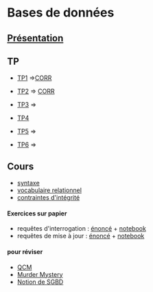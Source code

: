 # Bases de données
## [Présentation](https://www.zonensi.fr/NSI/Terminale/C04/ModeleRelationnel/)
## TP
* [TP1](TP1.md) =>[CORR](https://notebook.basthon.fr/?kernel=sql&module=https%3A%2F%2Fraw.githubusercontent.com%2Fthfruchart%2Ftnsi%2Fmain%2F02%2Flivres.sql&ipynb=eJztWN1yG7cZfRXMehJaGkb8kSiKjK2OJcuyXdpOFLe9yHo04O5HEtUSoPFjm_HovrntEyS940X7BL3byXv1A3ZJLrmg1ISWM53pjEjtAh8OPuAcHAD8GESQJCrofv8xGIOmMdU06H68rrrySz2dQNANxlRexeI9D6qBEkZGtuyVeSeZJPQdROT7E6r0SPA390daT1S3VuNCQ1-Iq71-VrM3kDX1Nqn9YSDF-OE8StL3e0OmR6ZvFMhIcA1c70ViXNOjgTTRiEpd01yx2pgyXqvv1-ADjCcJ7LHJlPe_HIvYJLAFXMLeSVB7mNlOcF39tVNw7x55KbQdJsnzIl0S8ntYjsMGEuOf4DydgSInz056z169fpr-7ds_nf2GvnZ3Gzvk0WDAohFIgj1xMe5L10fChhx7sE-UaNrHSmo0GKl2d9d7CrQ0SkMcdAc0UbDWcSRiKHaqIIFIk0gYru_v7hBLXo6NYTjmyGgm-KULCLrNTjUQRk-MzgSVPc_Bs3C4xAk3id7UfpEnfNC1SYI8ubyyBELeaHSwpasc6XGCdQ-yEUcJVeph6NoPJB1DGJC-kDFILGyEwfEDPQIa4z9JlJ6iakIH8xW109clkg1H-uss7nje3wMUzjF-SfuVN--LeGpR8BMfYzpYEy9issqaS-kY536F5Os3v4X2Zol2y7QWRuGrmjNthaZt_USmMxsDSpPKBaD4Kp9IBRa1IADyHjOy_YGtSNgVzPvzUXtwuJ00bHuvNLDzkJ8LFTHOpyE_eXTx_NGfz3r4ROVf0ZySzyAXzOFWpcxTLMglr5mn7KnJh3DXEtsvSOy-olwRFNEknWlmKdj5fWUXM6UZ31p_7S311_6__u5Mfwdli4MVVf03ysNtfgw8wgIqyfm24vvurHd2-tqmUp1L7MnFqxdz7f3l6dnF2byi9-yPZ6Ry_kXla69yjrZU3tENytNZCiF_klDTB6lDfY6jRNJC_kq-xwFiAQg5xPcX1ExQdJS7oClOashPR9REIF3QYCBhaouAgw1JZ5LKGNulP8u3Bn7AItqXDBJyTmWU_pOG_CxhQhd68EYyDDyX2LPF_DeeyeTnXBL4yebo1hUyn8JM7XbJZDNZXhfZzC7j3PDLYcsJL0DaeS-H5jwUIR0dvkhLzzIwY8nTec7FMnKVvHILR-btg7oJl3lgHfWFfJ0C7tpRWquOghtZdlReuEh28M9NpELdId1tXsgWTinDRQ4k_Yk06_V61brR3G4yqBWz6X2inS6DdlucSy_f4bLibIPrfVHBDGP8cIAHNjmvZWx5Dj_YdA53qYS8B-SUSm5npSKkfcf7jYlj4H2JlyEX8FLg5fAxKAWMYwEl3-C4gNPYXk7IBK9iGdCJNEw7u6fkCU66yfG-SZCpt6YyMvauplzsY2GfLZHIHFL0IQt9jk_u9lMBNZFMu9jXdNwXGRgZC47VqgKDAT65jivpj7GJqB01UXhLZJibpglkqeJws-wuhBlCvhnZEX0G53JzfKtZrVJQXnVrlPgCVijyBPgo8-KUKfTns0apF6tEsR9qnXIvVi4Bb926JDxBmyTinyorGW9P6xK6a-s79FhfFSeKqT53aczdbrMdprOYuWOONcTHVA6piauZytOZcp6XY0RSMLfDwd6nNMEqsdlWM5srOyJk6T2s5LlViFtspD_NW1AV-Xyttb-dL9r2N_iitkmH2qUQ8kfKbSQfCDLxg5vkE0iGgKegTvvoq2a90WzUG63DZqgbnXanEI8cnSbpTEzSfzjUZXi9fli34Z2OF16CFlytNjg6CDVuE81VfBv-UsgxbiWr-Rw0jlx8qxjPyamQClYTb2bArc_riPixk7x4yfbB28xyExWLU8kqI4tiS0x5TW8gygNm-SqAdW4CW6fRC3d0sCi2pN6cW5Fk30iR6yJa6ya0XALeCWsebIK5E39r73xSe3teoYwkxm9vcTr7fR0uDFx-PYPrZ83jcIf0m9yW983Wpvumz-Rwf3tB03-507UhT_F2TE5HuByAmtwumh2USLt56Hyl0Q75cxpdkRMqpcj5Sn_ECwFnKLVCk3qrVXcO0zgM-WOwhwLHZDRisPA4G4gazLHRs07tT_4rte3OYWte-8vfYzYBgoQuI-pH9Wa97SL20fMMiTAzGCBl7giSzrRgyRKy3W40jg7a-86F2_8L3ncDQ6ureUFUYTU32mVTuIG_MqCjsQh4WAYssVuGcSQXYTxmlXHvaWslcEvbpTJK7TOBFNvve4xyk27W4ObyKW4K7V9lmG9WSoIrnHlI1AQi-8ZRbNZn3tofHWOmcOVOL_PC777tYWFC-dDQ4TzqGjvg_YHdJOy1b_lyOWZcyKDbvP4PqdK-DQ)

* [TP2](TP2.md) => [CORR](https://notebook.basthon.fr/?kernel=sql&module=https%3A%2F%2Fraw.githubusercontent.com%2Fthfruchart%2Ftnsi%2Fmain%2F02%2Flivres.sql&ipynb=eJzVW21T20gS_itTTtWye0VAr7bEhlwMOMFZwKwhubpap6ixPYA28sgZjUi4VD7f5V9c7aewf8N_7Hr0akkjW2Bgc1W8eMY9j3p6up9ujUafGyPiun5j67fPjQnheIw5bmx9_rIe9p_x6ylpbDUmmL0fex9pY73hewEbib5ecMUchvAVGaHfdrDPLz367sdLzqf-1uYm9TgZet77jWH0zcY52_z7e8Iocbf9D-4P58ybbCfCDH_cuHD4ZTAMfMJGHuWE8o2RN9nkl-csGF1ixjc59Z3NCXbopqJvkk9kMnXJhjO9psMfJt44cMkKcK5zxYi_AYr91PiyfltLPHmCjjwuZotivdAWGtAn0A-zJ2gMPx6lsxvio53uzkG3d7o_-8-vbzrFazU4C3xOxo2tc-z6pHDpkTcm85c96Rx0dk_R39DLfu8QBT6-IOxnEAAdRgF3PHo28gLKG1vqesML-DTg0TJHnxPUSJqcwfwDl1cMT_Ujn_jm1AWrwUjqTQZ8ykj4H48BwCcDPpoO-JXjuvCRgHld6AG9z4aYMTKgh93d_c7BgL9tH8y-9rudAVcVYx31AzBRgE4ABsa1TEXVB_wYM8cHsIkzuiSu-WLiUQEoFhKG2XZTNRRTVVtGU9cHdO9Nv320N-Cv3xx0O0cgYOkxLkEuRq8wi5HtFPn3ccAwHdsvQkXBQ0HA0lTN0AzVsDVTsUHhXr_TfjPg7YN2F1ANK1V293L2Byc4CFEVM0XFE49Bt_oCD0cbYjqGptqaqii6YiuWpQpVd3rdExiw3z3oHh-DEXQzhT30AtehkapGCjodB0PP8c0XYIp_TTxngxIOc9Rbuq5ZutJqGkpLG9B-b6fTP4VR7ZPdNpjZNqU2mNN2yrwhYdzOW9cEWNtWbatlWU1hhpe9N_2jbqc_4Hvtt10ws2q25qFfQpCBV8TwrRR-fA7eSh3CjNQcTVWzwcy6amqarbYG9KD9pt85Aq1fwgrO_g2mAYvYSgR_zBw6cqbYLWl-7uIAnI_redUB0jRapmVqarPVAmufdA97sHIn4B397hFAG6Z8DTUlxfZ9B0C1TGfTsHQwsalaVksHQx93Trug8cns60775DR0OFPmxloGOSXc4cacr9m60QIJS7XBFhaAwtodtftg3JPT2dfj_bZQVtXVdXTs4lFi6UPsMCdGz4zhwyJSzMZa3kEUHTQ2lKZmmQZcCKI7jOBLPnEhgJ9xPASuGrnY97cHYZCfMzwhgwYaemxMGHSqg8bzZ_yS4DH8Y8jn10C0gxDmKXadC7qFmHNxyX-O5J4DGTwDmg0_R9yQNmOKSNujafoxJIy0FZooE0vpI-ra5Ez8iVUaeuNroRn8jp9H7AJfjsNmQjJpR4lr0m9CyklboVHTloyAMsg8D0X9oYqxThEvpfIRPWXDyyyV08mu0KlEXdmoPIOVFYoYLZUPiS1tSfhtXh_FrNCnQHoZXp77ZOYRXJihxpSYdpSYMWceo0IdGV1mNs-zZlmniEUz6JBM02aZU2tZSEa06ZcFvi2rlPBvOiKk4WxKcjbOKdaqUKxE0ek3BaYuaxUzdzogI_DMWiUer2UtKblnoHmOLysWcn4qnlB_5pXlDDCvlaZUaJVPC5md8tmhrE6YLTJ10qSRrf8CWtKqlCkklMw6-bxSVifOM5lCSbqZCxFp1snpVbV00lSUflvISHPKbcZcvhlmpedQG-fK8C_v7rFYhiKdQW0rrZa11aplraJanquCueMPocJjhIN2A1qsDzkE3VNNsVTdtMK2Bh75VDGealaVsAY8ZtiqptcRtjTwD9sQ5c68cLGYjIR1U7NaNqSpRFgD1SqFdQhpy7SadYQh4Wq6YmmtvHCx9IwnaOqQYM2mOidsVQurAK7odl64WBnGwraiKqapGJk1oH6lxYovNl3TsKHVUjJktVJYaSng6NBfR9iCkNDVpt3KCxdrxFjnpgKlwdyiqPBTJay3oB6AZWnlhQuBGAuDjW3Ltsx5NawqYVjLVlNTbL2OcMuAHwN8b174EQrSYvkIvyL80kYUhUtLS2khI8g2F6tpdxZYZfpdCJVG8upQaZzXgpJWRQlUygIFKBGyt4VKOGJ1qJRBakFJa6zU7Am_lKEktloCFbNPLShpKZNCJdxUWkFFUo1Jy5DUGRLmKmklK-wWQqW8tjpUynq1oKSFTWqrhBMLUILtbgmVMmYtKGlFk0ClfFqeoMQZFkKlbLs6VMrFi6FuW5HV2ip98gSpG6h9fi5uqhkCuqfeBBEuPk3Z7Ea0RM25hqHOCpioicPdWbQG8Was3cuWKVxjHUW7E2hAw4owvtqAvu51j-LWGejRSxob-MwZo-3sq6gjHhCp2JsbuSGyDMiH30SNAf3HfqffibugeIch2_G8pKWovVopatfYuKU99hEMNuCviMcuyF-4Q7Qg-UY6ps4aqfoIjqrlHTVaMXAKqBh86PCjlfTF7j7PPBajKaCEbr22g9nv-Iq49-O3kQKxx0YuJ3PYOZfbLjpkTj7vsDkHT7w78ti4T0xpe25S8qcNyoqPG5QKtw1nP6B9fIUv4P8BQW-9a_gI83DE_dyYUP4I_huqsdRlIy0lWyYyrR_BlXWJK6_XYN-ys89uRszhPppihj4ExP0QrAU0DoEMhPgcrfUJnd3co-uvy5j7L4iDWIGD7i-dZJLyUFj1yVvVo7coFHiOyNs-n90w5xMS2y7hgh07I058oHbPHzmUXg94qCuEDkZHgcNhdX3EyWQKMjvt_uv2W_FoLpaJw4wnwZ4NhkEHOGAOYb7wj93ZjY-Z5CqpQuBeu-7sxpvO_gjVLutD0KkXedsrHIAXjdeSwXLpXTwmOKh9dWGMI49NMB1LzQGXFbvpyCcjJh6blIwBEnvkSjyWq74OzPAC1o5iRzrH8vLsiFtPWqFQmSQkS9Ebzm7c2MDeZIovqFPz0sS9kHjG47Ln3WqBKjfPqoN4TmlHODUJExeDIB2QLP8yhHmOF8Pi5Vl6YWkA3Vr_ivC6vR2qg-8uWMXQXGle84F7F2Xmw_rWy5sE_d1nME8Jd0cpEsZdDFFVc9zCbWVkcx-TCqmoPtBDFUhGzVo_fnQAvo1m_0XAWWOQAyKIyh9dFceJxN30Axf8sRqlMifuz99wJp3RXid6BjV8dMOvP9XVitKltWLp0lpcxb8KCIPZgDMdY8jyYVUROWnIia8CF6ZFGAhidgHGDXAkSzm-YFB1RiP2oSAL5fcD5pIrkSXp7Cs4jDMmhRIAo1MgA9_hkJWgbI3G74qzYREJAzJhw4Bdh-n3ePYNtHvlMcfjYb107GI6-8ZJmC58h4r0SdsQ2ugXLEpecfYlhOx7Q4_7UQ53iOOifW8yIbEKh2JGQuql4_rJo7XZzdih-Lu5c8mvjDx9SVaqLFixcnLE8kqW5ZKVXZIzCistv55s5aXMOe8J0iJC4hkSBXOeIlcp8hw5fcs8SY5S9qxHIE9z-Y6eH59Q9BG-FmSZ8iiCu8eQwqoZEz7cfWcvuqyEN6MvNrIHRHP0mXU-5jPi3P1c_uThkmbpSGGtnsJxwVJbdjKvdJ6uRkf5tJysS3L8rWbf97lrWX3Qqt5xrNtLLTxM9bCCC85M3UFs2cGiumd9HlJu8aGeu0kuOZnzgKIPlRmaG5CG_oS0xciHYPYnpElIySI5icwwggQFmZ6sI0KRH0ynzJlEhbTYUw-GLtzt3EdW2OuCvY8eLz3oq6UH_Q7pYTm51yPzWrz8_8y3981oD0FV90sYDxXarRqhHUY2DkvDJLBhKX3EmSPuoMUzBPAQcQftTi_xcHbDRcm-OOZBjxHzXPe74QAY2Ovvdfpo558CXUoJxmqUYNShBFmxVOYFKQ8U2ETCAkU6KTDH90kJt0iStXnhNgFfj5Lqh3tNTlrKMw9FCVaNkx3phlpyPwhxD_fq0f6ZOfsGhAJB5dGx4_tkAhyCfhShhqaeD3f0EIDhufGfKm8j0RbyKDonDKPZzQV2Iwxc3ttLDpZEN9Qw03C_L94jEwpfLWOiuzPPevJAM77cvRFR_jRKbjdQehYlAZ4mhpWxT3M18mrWeYEwfqSZHIouvHd3CH6yh13X-4iv88eWC4IvwXGwuLhY1s5kGj6MWyB_QNBr8f4DeNZYPMc-94K8fPGVuoptx9xJ4-KYdEsyJyV97-01Hr1HO2EAhI65NvvKCaMOePj8AeW_9k2u_EO8midoF753NL--aeei46oL0SROsDqoxFNqgS5-m2jR3idffHR0MXB-s3QJVI0XeRY4ZskMudOpd3-vowbFyuiGBq47T1jvvrzLXbIRvYbuT8lItCjECSD5H1wAg6QD7HR9Fnee_HoAnS6mFwHQZCz1BXSiw3PxWDKqzJLG2cShHmtsaV_-B3Gv-RQ)
* [TP3](TP3.md) =>  [](https://notebook.basthon.fr/?kernel=sql&module=https%3A%2F%2Fraw.githubusercontent.com%2Fthfruchart%2Ftnsi%2Fmain%2F02%2Flivres.sql&ipynb=eJzdle1O2zAUhm_FMhKFKSRNC7RkQhudylapawUt-0NQ5SanjYVzHPxRhlD_71Z2HdzYnFI-N02bUDcJJVLs44_39eNj55omIISm0ek1zcGwlBlGo-u5t4iPzFUBNKI5U-epvETqUS2tSspY384UV4TNICGnLaZNJvFsIzOm0FEQoDQwlvLcH9-2-BMVvDsHhSD29YVYnyiZ7991VuzSn3KT2bHVoBKJBtD4icwDk02UTTKmTGBQ8yBnHINqPYCvkBcCfF5c4Xg9l6kV8ILpBJ8p0L4ztknn3t-SWFsjPWnK1ZKlLxKRGNdc3K0eSOpeiXjzHTRpdVrdTn_46ebb0Un7uRY1ymoDKY1cAZ4pJzKFx6qDdrf9YUjekMPj_mdiNZuCeus6OAuJNVziKJEWDY3QCuFRaU1hTbnRZy9R7fQG7eMh6fSG_aVmjF8OuiftAdmoDE-OO72PFY9UDgTD8huSFnO7TrRRAKaMVEP3lIWuREelLBmrOE7f5yzJOIIv1XQxtFbf3tltNPcqm6tf1v-B-VR1kYSrF-XoDoUhHI0kLlmVU4hxxoQFvRHTe-ox9WK612huVeu1cLe-09huLEK1aq2-FYZbYTWmmys3q0FAYhyh8r64s7tyVVu4UfBAR4MhCoxrJvvkEQJHJMbLDBT8stkReqWAUqfqAD3WJLccuB7jgkKZOrVqM6zvNJvN8B-Q-F1e32e197Mx7-mGvtac_jOBM--JwO0PWxeQlDVk-cL_hXCTpVwXgl2NlsHBUdcF3a0_te7uXPaaO084nkiVM6e2_VAZ5RylolFt_gPvkebm)
* [TP4](TP4.md)
* [TP5](TP5.md) => [](https://notebook.basthon.fr/?kernel=sql&module=https%3A%2F%2Fraw.githubusercontent.com%2Fthfruchart%2Ftnsi%2Fmain%2F02%2Flivres.sql&ipynb=eJzNWttuG8kR_ZUGDSxtwJbijRdItLYD3WzJq5tt2QGyNIzmTJPsqKeb6oss2hAQ5Cn7kod8QZInKw_JRxD5r5zuHkpDTpG73n0JsLapmeru6qpTVeeI-6lTCKVcZ-P7T51KeF5yzzsbn67up-fv_WQsOhudituz0nzQnfsdZ4It4rPjcGGlZfxCFOz7Le78yOh3d0fej93G-ro2XvSNOVvr5zdrA7v-uzNhtVBP3Ln6amBN9WRmbPmHtaH0o9APTtjCaC-0XytMte5HAxuKEbd-3Wsn1ysu9fqvfr0uLkU1VmJNjie6_1VlyqDEL9hOyQsr3Bocu9e5uv-lkbhzhx0ZH2_Lar_YBuvpO3iO2wtW4j-j9fRaOLa1v3Wwf3y6N_3Lyze7P-ss7PpwbdtUldCFsGzMLZteF0iFYEELZsV5mP7L5yO59gzeeOltcsOb4PDAMYPk8SE-wF0btJ9eu0VnOt4G50XZ2cAHARcKa5Sa_bzgamFK0XTz9e7B7vZpfXBPP3t1fMhSkPHDi-P9o9m57PgoP1-Trq-f1E_TD99iP4SzCF4a_b4weN7ZePjN_Y4Jfhx8hmz-PPMim4v3yGVQftn6m_uJS78-VoAAliZP4ajReI0FTHi2W41lfHiAOL0yfeNd_vzWTFLsENDnQcF9YeML9lYKqdheTE1crjg7jG8OrWM7XCnzgU-S3cn0MwLx3FhpPB5wdqK4nn6OOcOuTmpsjjDx4oxtcWuzM6o7_cGjfiRyld14JlXyIZ4zvS6l5j296fDaysv6_FPLAXPPlTwP9UW2YzmkddtAh7D9YOHVJrDCvuN2eq2lhuVzbod4HXjc6ASf-BBJV3gRhLUiP5WXPT39AbiWZdqcvUD6NVes7AbNBibkE_c4shUP3AtWiQvUIjKTgj_ylULsH3veB0oLxZ170kv5GVheiV6H9Y0thcXDh73O08d-JHiJfyxzfoKC76VtHuB6Q73BrByO_LfZ7mnK52MU_FP8ZeNf9dq-KSdxC_wpnxLphmVZr6mNbtNPvyPgQBnS8GhbNuFC7tOED2FAwqlttwJe9DXbcGvbrYIfvSsFR2LfOXi23y-BK2E4B9_2-xmcycAvwpu-URvuDbv1Gn_rCfJP0XPn-v_Vu585Eb5e270dAaUIl3L6uWoMg7vnQbIxlljO0BCVxGCMGRpbUcmEpyLhEru6B7NV99IK5i2mRTbHuhpWNwNER_zcDJE1tq9LWeSa2mAl8s8KbM7d_bgeJY6RzH6_t_tq98YPnpzGmC5lWnZ0fMr2j1aPoy8YP83p09P56Nlcykfhw92FgcXmJhb7iSPrHj2zHv3CmfVo9cyKoNuMOAtW1MArzpToA-kTVK3WaO9n0janQzESHxMPOJGFF_VYOzSax9QG28f-6alRqN40oo6C9CnxHhfGq1f8AunPCw94sFLYXMUAAcfQO5LIxVmaCodoe0oASHF5hTTHrbeEVVKzTSUuOZ5Y3Ml_RKr4yAo9Ejjs0TcP08mHxuLk7v4F12wf_hSjnt62RrqMWxchJlzBVfSmu1_moRr7CchmXGlsdvO5jSc5tuvGiAIHe3LzA3NbTa_NePrPFNVDAA8FsWUuuJ3UA9fGE11sRLziH80FrEx_wnZkgZvuiMgmU1SLkRQ6RZWdmnRx9pyDocKZ2Xk9_fC3v3mEVQD8yyCLkfE-D9HtETwQPMRVBxh_7C2upr3UmTtYU0w_x727eZLEwkZf9PhTSNx8e4SOHvstYg2eC0dyKgVmmGQHgts6OmV9xixjx3YY4oCKvRGb_TEM8aKn36A2cTEHP2GMhoDgwdG3wlYoXzx9jai6lKkc4Nj10S5cMjuIYwWPh4kidad_VaKGgY1s6oTbB6VQ079HllrFSAW0IFxLqnxbPp6g7JtuRkTEOOPRH8T0PxFJylyIMr3BNHGFjMQ4v9cm5kVJK0PFtqUtAg6N0ys5d2QcelsFm82AFoXBMDA1TBFQI1UduLd8yPvAbUbBVihLofsWdL-uGxhzXGg8Mi6u2MNkFbaLKY6TQUkWWBlWHBlb1VFDuGJBMRnJvOcxy7fWGheyLsMiBZc5UViR8b0jLmpMHBnosB3hnJhbDjQPZRQBicS-MlWEvDUM0ojHwJyOIpx44SXCZQYRWkMAuwJhiBUmM01JcMRnXVNVBEzEPsGAnjGUlLiFYirF84Bx7xN04NqWjX0js4Fn6E-hrsUTFaJpdxRi0bjbtA459JmoeYYOEdGIb4Ubxt7W3eMlWg1uecsbVJf3XbCJgnaPy4mLyJurtHjg60SDIr7qBvYa9TISNkYth2ITbQZRgLJCd8a4mwvHQRcdNgyVqAOBm0FZpgoCdEbc160qMo9UMMMZ42Y7Jl4xw76UGM1wHpuwGKwyTlyEK0Tv85XgmYizULAbcppv8AJL832FG9sUGFmW8Ijb2BL_-7dSjjHxjUzeVhHJHCvSdbOXRsW-hyaLpo9tHTUQtgAvU_euWSfKRZBYLjaVceCVKQwv4H6QLs3viDahayFwyKf_TpIzJDo0txOK689V3QLqAjvlVd9EaJwYNam4H8UggNPnocFUyBwFzUhNUr5ORAkgn0z_gQQByW_6ErW4qYbgxH5UuXjFgcRdJCKIfpBbXho9zHXFYIBPCbiYa2htjueGcZOfPV6pXGWYFnoAPplSBSgkQO4ELep2E9Jg86bqJ9AhyjKqpNj2ylDTIBe7d8RNGlHHsFT1vAHUABcpZiIwfiJSItTwpoWHYRYPueqhv_4UC8WKiOVUODXA2VjYMqSNnUdY-G2ZegNP_m8k2I-yF0INRDazQnwssBuapi-yHcIqsR9SYc2zobZJZkf0wW221LbL7IkUIQSbatuR7KptNs-2yJu22VfbjGZjxHaZnZHXarA1OmwEe1utPxtsjhDZTXa3RO8usj1ilxn7a79qsUHy1svYYds4skXilCZ7pOO6jE3Sv1rI7JJKHcU2CShQ7JM8asZGl6Bhnp22jUi22jYj2WvbbIHNkpXQYrdUlG7YLvlyjv22LVawYTpbi-yYruAGW6Y6RWLP5Mo2m6ZwPseuiRrJbJvocTX7Jqp4GRunf61Ws3O6ihtsfckcmGPvbZtFNv8jv_RqsHu64ufZ_qrdavZPbtNUA6RBUgfkm6ZaWHF8Uz0QA25BTbQtVqgLaoK01AaJyLb6WN6q5tUIGYq2OqExsqBWlpdZS72Q9bCoZoh4tNUNdVFC7dAXWFA_baOGGqJTuUIdUZ411BId-Xn1tIR6zKspGueL6ooIJqG2loWciMyiGqMjvKjOiMTfqrX2y1v1RkZzuZprm8_U3YraXlR7K5kD3XRbarBtRqlDcrNlapGOdFM90i02q0livtbqkkpyW20SZCKpT2LfphollkGdEsm4UatUCufUK3nLRTVLlhChbqkJF9UuHeyW-iUYQKC-kVmujimAL1HLbVNKPdOTIqrpn1QCSV2TIV5U222j1eqbdCyr8eVjK6nzxusv_cboi74nob5u0EGp5hcW767ezR3Zyf8XhxuLIv6koaOwkzuPv1IopYPUnLyvH75-eYCHCoQ4oFvUVlfwSfcHkSThtEe3P7wHwoztbHx99T-lQYUI)
* [TP6](TP6.md) => [](https://notebook.basthon.fr/?kernel=sql&ipynb=eJzdXf1y2zYSfxWO_klyI7v8JpW2mbEdOU3PHzk5SadzvHFoCbZ5lUCHBD1JO3mA_n0vUd9reO69DosvgiIVu5EI5y7j2OIHsD_sLhaLxQr4bTBF83k5ePr33wYLRNJZStLB098GpKhKgmaDp_QD-jRkb52Sj1do8HQwzWdoMByUeVVM4XpvMt55PbZe7-wejK13r1BR5hijefnOepxgy3qXzd5ZL49eW68mLw93Jj9bfx3_PGQPcL54Z12nxfQyLR779hPr6Pi1dfTm4IA_virQHW9QtOgUpxklBR-t5-P9nTcH-hsl-oDqGpzlCs5zPCVZjutXvBaRMp2nWUFrmaFptkjnj6OhW7-T4CcWZQYlM62gptNpXmEyeOoMB3lFrioCvP3Hp-GXs_fl0cl48ho4eLzEXeDskLNxqNg11NkyFBwYak0d1k16Yr3dOXgzPnnsDK1Hr9Lil0f0725-Bn-cURhuOfaW68DVIfx6TstMCaoK9twNHHc7sB89-TbBJjC6GsYfbm_mt39gxIFG9pbtb9kRXO3DrxM0LW5vCJSHy3gU-9uuZwypBxDS6jqdIfKIoa7mHGnsbNnBlhMplr5Ii1mGMHx0wygwyU-f0pygRc6Iv7i9KSgUgZIKngIddaL0gnDbD4yhDEDvECYc5kE1FSJ3GMRORnquE2zb5hgZNiAeZtNL2pulalK9DLeo7knV1HHakVGckdaB9jI8-8ghjgLKR733aBChb23HI2MQYw3iIbXIAiFloqP3mpM8u8DCDkWB7W475rg4AhB5hlFayb6dSUMU29C9bbc2RBpQxw58Z9s113UcG4RZ0GGHyfLN_GNZCqAjCtTTTbsONHYCb9txzeF0uLRJxnDu0J6kOMqV06mBHmTXhWToKLC3Q3OSd1zGz-z8PGNm_ZAOQinOJNKQDUJ1T1-BtMtZcDfmLDR9sUk6RQ037B5-WNhygIDU6Xme0_JvdyZ7P-xMqGotv5S-r1KSva8Q9_WW_LSqQOj0Olt6uMp38jbGjiXFkPxo6kTdvqHejqGOu-Ep7V0K83i8wNl1zpwM2tccv6WJGyDoMoIp6aAX9EHPY27B-4p3xr20UCRp04NeSIIn8jovSMW60g-oONNaSfWxB5LgVtz-Pr-9ubpMMTFGlrkKaXV12cldvxeaMOy_yIr0vIu7_egQDOPHVVG2ddbrpYkwJh_k1dUyT3vrlGxofZXhi7y7n7ismd3G3u_J2Msh_B4G_wrBWx2GuqCs6XqwfzwZv3xxBDVYj6H0E2sy3h9Pxkd74xOrHm8fZ7Mn7QJQa6MAkwC8S0eALhYFfQ0AOo-E-BkvhqLpupmHn5bu3LsCl-vBl1fgcZPw5RVQq0rraPfve1cQsAqiL6-AWjsKwml3-XvXQG0XrWT05RXErII1uEhNS7SWHMFUxGupEvjH8XoYXI5hDUk4VBVG6zXDZzWs04yA1bCGSjshq2ENnXYiVkO8Rg1MEuuxcsSrWIOXrs2r8NaowuFVrNG7XJdXEa5RhSfYaa-aXYU9Dbg7OFuk1Ye7h9tVo-q949cyeN1-flWiapZ_LkY-zRcLhAkPYRP0gbRruf9g3Tldi_oarWsGCw1gjFw1dxesGDabvDSiP3Jth07UXRGS464bzqgfx3zVAmXzObLm6fT2pri9Qe3YwkYxuRITBQThTFeFOV7NK5Kzq7yYMUxnKK2m4OP2C4m7HSLyMtqyAxXPOMzKkgc7QHF6huErznhMWnXs76c0r84NoQh0nfFEBJKtkVCRsBURRN3-2z8KZF3R-StVGGuGrN20-GdOSN_KE64Cd4JmD40t0sVH4TlKixQAMxKMVzHpKMd5WT40n8Af4nxi8PiSi-htKbdJBpjEXAkOY8SWKyINBkbmpAWergASbTm029cGkU7v-fLUTragBhqV1jSdZ7jsG5ErEXEFstWw8QrRMdAUXzzFF7sevHjgPkMlSUtTQPikUrDDESsIDAf1Pn75aAoGn5rCiosHKy7a8ADjpYi6v5xbV6gi1u2_Ce3csxRfoAJVH_rGFuoscrdsXw0aRY5_vb0xxaOIzb7Z2gOsTLi26tR7qVyyOkzx-wpZFabGL-3f3MHUx1erJbFQH4bpR-olfhSRtPSK0rAQntE60ov-3TCYTvlcZGxdzI61RZxffzXm9MCczJf-IDXFjl2bv2pqrHfBvC7QXeVac3bzMwj0mQLiciBUhVk3d-qMhEM6Oorh-_bmHOES0fGgLA247J7EFAesW9ULfocpoT1c9KtFisGPOLi9SS1ErD06fLHVwJ7R-broZKdn3UoCEEMXsRa0aovOKApiXWe9d303aCKzw7qPUR6Z0qiQxQMBhcNyCmoDxFKKbrAxJDy0CRkWIyYpX9PtYmrKs3BjxRDuILtSYfYznFYzUzBGihs8hSLQBvR5LvIWxlAM5sJlVVAX0Dqfp3hqzYo8I33Pim0WBoaBK2JsqqX1okixKTZ5DodBBwiWEuPWBnGfr0OZAOEqEHy2UI-WjBemRgfPUzhiiJ44daji9nfQDBgM2JjVv3XzfBZg54KhToSWsPIqJaY6sxdwFHRsYhzR_Bg6nzU4cHs8zK48CCdW7HiefciNaSqP1UOvZTZWsyonqM53OkypLUnnV5dp33hiyRabO1a1FXmL6OyEwzHBmJEuH1_EHXhYJCuE2d8vWFAkr6zyP_-iBheiItCt8r5Df_YqcIJ8NzaJvGdwjgLnsshWHSrZlVmf-2gBH42olC8WUMTIFAoryHRq7xKZCpT6YhEG-MLdYs0A5vhCCI06yBnlyzWaWpDliQpwjentrOydT_5nADIobYSA2xzAoBPgvoAFAFYCFA3oGWBYA1xaQXmbGdOzSIFgnU84YmL6tTCFIm7IaqQHTE9ub65RkS0Ntd0Lk_EGF86aS5NjPKVes1yZ_JXOSsUiovfkT38NZwrhGOpC8dzN9hIk98lXPUVptepRgcqrHJfp2crSzYXJ-vXPZB_BImU3t0d9LVMqZnNGD1VKmeLcUHFpyDkybLZeadajHb5UcpBaZXqdMi0Cy-CGgW3zBLqWam-WPJv_HaDSOssziK8ELEkwYn-61uk3S90TjT_PC2rXEJ5Cdib342EKFoeCC-0Ejk3i2OVC2E3LMsMWfGZpDoIH7fSTzdJ2NdrwGaKCUWyvSAfbJO093u7DnBq8C6Z7MKNw3EhwvV_pP3854Qs9U2qowaObp9aMfeMsYzMG4IDLgbRTZzYJ5OT4pQQyBxxlzubWkIIVcPqjVakmVE_6MukUzmnazjjpTDhh7827MvGR4JMcDNpWmQ2IaVFk1wiJtJSOpJUyL0iGVqWtNOw2B9Mw2WI07s4W5RAb73PpPgbRrsxCcTb3jcsl3WpyXvgPgsVDxdLhEuuGTU4t53wIW9d0puSUx-n4ruJmUYg0D6HqGl16ZbNVRvjpG4XPlzUVL_Q0GHMoxGKiQNHMfOEr0Q74mT2jEMuGSiKKrnbl9o4iavBCo2tUImKZsEahJQGZQzHiKxaNnipTSMyhYOmRXwEMEXpuyERm9hiEwTOZH5wbPBta-svN_B22jMx-eofhSxjeEmGz3JCxi5odWh6RQXaECsfD8gOiFE6DH1o6k0F-xArHw_ID0tXddq-1DbsbLOfda8jFbjhfhuTCEue9h5cLy76HgVZMeJtZXQZxgDcaMBwud8H0tC7-bXUmpb5x-AqHs0TZLD_AnobLcpGpZAZxgD2N6v7CNzjwxDSB9R5YBYl7xxEJHLVzLCnzK4ctMnbsrLBhHHGTHxpls3IBexqvlovK_el7EmkLHEvTSNewHYO0CKfhjul5fAZxuDxap-mHlsdnEAekC_Nxv2E_jMsF5vdujaOpp9y6RuC7940jEDiEnmqU1VUMeSx94wiX-aEocyl5LPAQ9o4javJDoyyvoAM5veOIm_zQKJvVU_gahtfQUy23k16NWBCk9_EFMh9cT9dTRVlduQaCg5DksMQPSdlseBDsqb9sx8yPL5Dd4AZtHLy_GMQB9jSs_eRmFqtBHGBPI91ffxg_GVISwCfT-KElsRrEAfZ0tIofEpUB-xELHA1_zBP2wyA_Rny5VhvntKxZg4F9WC9v-EF62qxBHBSD1xjn9MxZgzgoBs9r4NAyZ3lKWwxRqr5xeAJHraeSsroaGfDHAn-ZH4qyWbnAChSMc3uanqosYoM4Qr7iL3E084gN4oBVqLAxn9PSiA3ioPbUa8Q_9DxiKSW3d389GAkcdfxDUlZXsLFs70uUdpMfGmWjcgnBnsbDpeUX1_gyZQj2dLSspzJj2SAOD_aOW4VDLe73Ps8OfYFjOa3A8OpcSG2Y31h_0ZO1DeKArafchl-o5WizVSG-dtk3jkjg0JML1KqpvOrfPw3jJj80ymblAt_39RrzBi3l2hyOCLIK_a8Ah8OzTB8cB9UNvzm_DR9iXhmBPY0aeqolmxvEAfa0GV_X0s3N2fUoaOFYbddXJbs7m9vk-GR8MN57be0dvzl6DTmE1v7k-FAmFXbSbuwo_Jv4LKvnr6PTApXVnKwqr4CiD-Sbq3maYdgQTEJIsB_TkuzhJVnM6bPvCOSVWtN5WpbfJ6z8eZEuUDKwzmCTioLedJLBs-_IJUpn9E9hleTjHNHbUM1WOs8u8FOryC4uybf8vWeK3nff0Cv6q4BfovxZPvsI1dD_s2d-TB_M1Cv82TcM0rMB5a_G-0-fNiENnC-4HNh-YZ1c9NeUgr9CCpR0gtmmzPAnJQnmGxgnmO8qnOB6q98Ei_13E8w3xU0w7FSbYNg_NsFyT1cDsqSo75Qia5QmSHU7Je27vNHt-5wJ7fs1U9rPBJPaDzjT2veBie27wNT2Xclkwxr6F66f9fdFqOgnz8cTa_dnS278PgQ97lS-YE3lDVYobzZLCCgw4VvTJ4SZYPhGUkLg-0gJkdjoNd-SPsFOQuBLXwnZzc8SUh_VkpDDhKhjWugTfkhLggN6mx1RkZCDagpF5AkarIg48iEhcHZGgsP6bXmcBSsiDrNIyL5exI5okUgiYidLwNvyXInm2-JECWovE8JOH6HP-Nkj8EyePNIEJc4cSTClLM9VAXLVnJURZ6oslWGnqVBOufQm37OfviB27GfwxH79DJ7Yqx_uw079tBiwkh1JkBBxIEHdJofzuVXIlTyQx9Pw5vLDaRgd7WCahIhjaSgxGzDCOQ0J4ac0MFrijAZGS26HSUvx0xkSDEzi51BwXgiI8gwKTk8Vk6dPJDiWKGGfCUZIHK-xRIgfrGHAEGYzbgd1m0j_8_6gLlW3UHegd6gL2Unqp7yv3GliHW6FwCxRrqgL2rHU57p_qVuH6pPqbfXrvNO17V5QF2K9S13SLqkRkz2zg5hQb3UN3bVNJ1xFR3ZmnZjo0-rW_mpitKO3iUXd_GNmQKMjrcE96AgT0Sblq1eY5agr4AZEq0DakXuwUBiXNrWaJdLmaC2t5jo1YYHuQ42ZpTYxx62LcGtVVyaMls5MYbs6mCmMkvYy2KYOgpouMzunLoW5a8nO6dL--5JzNd5pWiINZUP23F52tE2znuqeMKIdDbQ1joJtVZfcxOrtE5a2o33SHNb0uPlt09N0jVvlhrY0GSptdFcblwlKw92mGHfzFMy63jhh3e_TOG7yDbtlO29fPBbG-smyh9bpSYVremLhCk9MB0I9Jt-Ott1wpP4FBoZCHcKdI1cb4VckuQT_9MN4MrbUsG09syg_RiOPRR7tZNApm2hN2Ub3kq3n-d524EdfnUgVsK9akt_dR5LxmpKM7yXJ0PdG245HXa6vTZQ1MsOy5DEiEQ3bXg6PJfjH45dHPEhjHR9ZsA9GSd-yvrdEwHAbbkmh88cQ2_meCl1O3FeIfLSmyEefjbJpLaLTTWPBNo3snTKPTHdbgY3vV7I5ObNYWKeMXXs9GUP5ThnzJiSY7Q-WYLk_V4LFzlgJFhs8JZhvA0X_wlTGgB5waHcKnyFve2myJe0nomXtB6Kl7Qe85R3360mdMd2rBwhQm6F-zWfu7XGEaaQ62AO0Ul1sw-EeVPe0WrLZsg5Pah2uC-paPGloMQsFd2vxmusB7qr1AD2Qh-sIHdZDY1iLvuBWBAc3A0Em49BLMZfPqHp3pKQR4l0RC1j5Tj1r0V_57FSqEZZePcV7yPhyjxrPXhTGHl7d0aw6fV2WlF1jaahgVp7tbb2ih6wZ7nY3Ge4mUAjYlRDWdqIqUYf2JUQd2UerlAf28Td5mRYdMeIQbYuvPx9YJx79nBCf_YjVJqLOWEyInZDQhorYC_UXk0TUmQmA8LNQ_3zQndBqws0Q_6IQNIEnUHJ9BP8fYeYmFdBYdQFK2PWSTltps7qjlLrGJ3W7q7IGkTtaons19L_WC-40_z2HzIkee63L-x2f9KVNCCdKzVN36iBgaGvgOqqqlbMjKsdVVV2CxrbHoN7D7o2YX_i_wxgToVgAWpfSKH693OnVJ-kalHE1nzeTcP7RIDn4BRXgiFyhKVxhanBpTeX7Oa1slpV0CP94Km6e_A1MNp2OXFTphXzrE8WEz87zYpHyc27lxekiw3lBvYJP_wWB4fUN)

## Cours
* [syntaxe](COURS0-SYNTAXE_SQL.pdf)
* [vocabulaire relationnel](COURS1-VOCABULAIRE-RELATION.pdf)
* [contraintes d'intégrité](COURS2-CONTRAINTES-SQL.pdf)

#### Exercices sur papier
  - requêtes d'interrogation : [énoncé](SQL-SELECT.pdf) + [notebook](https://notebook.basthon.fr/?kernel=sql&ipynb=eJylkk1uwjAQha9imUVBmgUJPylhBVUWSIgKCN0UhEzsIkRi08RRoYgL9CY9BxerjU0hqKyazYyfZ743E3mPIxbHGfZf9zhhklAiCfb3Bzjpc7nbMOzjhKRrKj44BpyJPI20ViqVUJdkLEOUISo4P36r3EejYDg5foXBGNGHFZcsTcWSyJXg-AAFDyzTPJOMYl8l7MYxEpRduz2Ngk4YoLDT7QdoWyYI9QYhTDkqfouTPuWV9pQXWnbl6E4LvdfyedflHopdoaa8NxgHo1Arz2iLXjr9ifonZQecCqCyC64ONRPqJjTMXRNaOnjq1C5idr-YlqlxquBUT4ljBQU2Qg1qJqnbG0t3mucWTyc3Dp_XgzoW4YKB6AEtRfV6UDthFAUatq4Fj7ZBl5oNtU_LbKm9z5tW7aDuxceD87CeIqnKtnoCbMuiXL-feSRyLrHvAha53ORSv9rZfx7VX3Sex3HRYAYFgzVLOYuzDYv0iZNEk7L3WMHoKtvEZDe34njYV2JM-DIny3PVQc3EF28iTYhyq18O82TFRarWO_wAG6j4og)  [](https://github.com/thfruchart/tnsi/blob/main/03/SQL-Select_CORRECTION.ipynb)
  - requêtes de mise à jour : [énoncé](SQL-MiseAJour.pdf) + [notebook](https://notebook.basthon.fr/?kernel=sql&ipynb=eJylk9Fu2jAUhl_FMjeJ5AsSaDPCFa3cCo3RNaSTqlEhN_Eq1sRmsaNBES_Qp9jtnoMX2zE2LWknNGm58fHxf77_HMtZ44wXhcLx1zUuuWY50wzH6w3Z5Wd6teA4xiWrHnP5U2CClayrzORarRY6Y4orlHOUSyG2vyGOUUKvb7bPKZ2YfDlXHG1_oe9QhTek4YF1VSvNcxxDwN84ZjLnh27nCR2kFKWDsxFFS48hNByn9JIm6HMy_DRIbtFHekumAjW_-xfdVPj9qWhgVl72j5j8GObpoJv3pQcW7w_5kcKLq4QOL8emIY_5cK0XNKHjc7hXGN8_rs8aepjTt31PxXA8oUlqXK_QEn0ZjG5A4AUk8AnyQhKapWOXrl1O7Nkp6Zklgl2_iVm9YHpWE7RJ0N4FgUsA2CY6pGODrjtx9OB0XxKZ4I3D02GjgUOExEJMg44CtRHp7DBAISdO1yMfXIGR2gmNT89Oabz3k7Zdo-GrT0T2zUZAAmUf3iVf8qzWcylmmayFxnFAsKz1otbmV7r7n5f-N7qoi6JpcEcaBo-8ErxQC56ZnWClIakfBcDyuVoUbDVzycn1CJIFEw81e9irNtCTuP8mq5KBW_d1MyvnQlY4Djd_AKMjHRw)

#### pour réviser
* [QCM](https://genumsi.inria.fr/qcm.php?h=42e79daa368be2cee841fa24d00bc3f7)
* [Murder Mystery](https://edenmaths.gitlab.io/bcpst1/2022_23/INFORMATIQUE/12_sql/#sql-murder-mystery)
* [Notion de SGBD](https://www.maths-info-lycee.fr/pdfs/tnsi_04_BD_cours.pdf)
